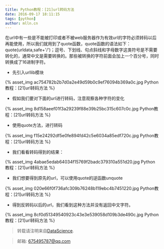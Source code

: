 ```yaml
---
title: Python教程：[21]url转码方法
date: 2016-09-17 18:11:15
tags: [python]
author: mlln.cn
---
```

在url中有一些是不能被打印或者不被web服务器作为有效url的字符必须转码以后再能使用，所以我们就用到了quote函数，quote函数的语法如下：quote(urldata,safe+'/')；逗号、下划线、句点斜线和字母数字这类符号是不需要转化的，通常中文是需要转换的。那些被转换的字符前面会加上一个百分号，同时转换成了16进制字符。

- 先引入urllib模块

{% asset_img ac754782b2b7d0a2e49d59b0c9ef76094b369a0c.jpg Python教程：[21]url转码方法 %}

- 假如我们要对下面的url进行转码，注意观察各种字符的变化

{% asset_img 8d158aeef01f3a29239f88e39b25bc315c607c0c.jpg Python教程：[21]url转码方法 %}

- 使用quote方法，进行转码

{% asset_img f15e24292df5e0fe894fd42c5e6034a85edf720c.jpg Python教程：[21]url转码方法 %}

- 我们看看转码得到的结果：

{% asset_img 4abae5edab64034f15769f2badc379310a551d20.jpg Python教程：[21]url转码方法 %}

- 我们想要得到原先的url，可以使用quote的逆函数unquote

{% asset_img 020e66f0f736afc309b76248b119ebc4b7451220.jpg Python教程：[21]url转码方法 %}

- 得到反转码以后的url，我们看到这种方法并没有返回中文字符。

{% asset_img 8cf0d51349540923c43e3e539058d109b3de490c.jpg Python教程：[21]url转码方法 %}

> 转载请注明来自[DataScience](http://mlln.cn).

> 邮箱: 675495787@qq.com 
